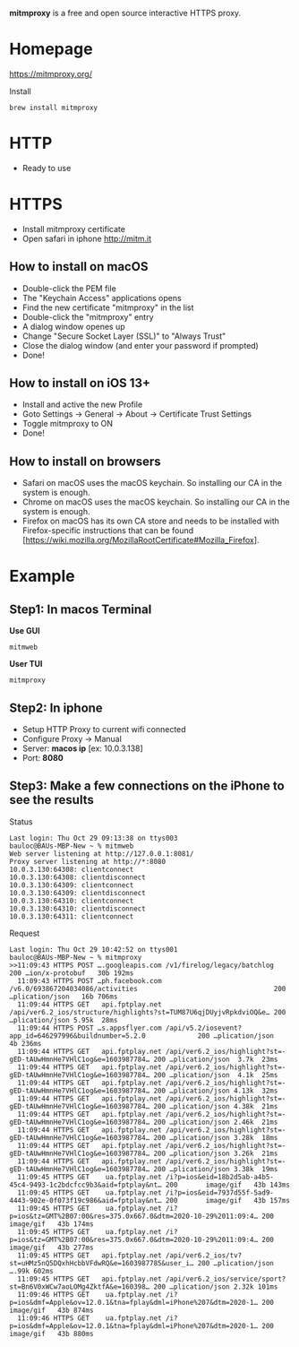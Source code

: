 **mitmproxy** is a free and open source interactive HTTPS proxy.

# Homepage
https://mitmproxy.org/

Install
```
brew install mitmproxy
```

# HTTP
- Ready to use

# HTTPS
- Install mitmproxy certificate
- Open safari in iphone http://mitm.it

## How to install on macOS
* Double-click the PEM file
* The "Keychain Access" applications opens
* Find the new certificate "mitmproxy" in the list
* Double-click the "mitmproxy" entry
* A dialog window openes up
* Change "Secure Socket Layer (SSL)" to "Always Trust"
* Close the dialog window (and enter your password if prompted)
* Done!

## How to install on iOS 13+
* Install and active the new Profile
* Goto Settings -> General -> About -> Certificate Trust Settings
* Toggle mitmproxy to ON
* Done!

## How to install on browsers
* Safari on macOS uses the macOS keychain. So installing our CA in the system is enough.
* Chrome on macOS uses the macOS keychain. So installing our CA in the system is enough.
* Firefox on macOS has its own CA store and needs to be installed with Firefox-specific instructions that can be found [https://wiki.mozilla.org/MozillaRootCertificate#Mozilla_Firefox].

# Example
## Step1: In macos Terminal
**Use GUI**
```
mitmweb
```
**User TUI**
```
mitmproxy
```
## Step2: In iphone
- Setup HTTP Proxy to current wifi connected
- Configure Proxy -> Manual
- Server: **macos ip** [ex: 10.0.3.138]
- Port: **8080**

## Step3: Make a few connections on the iPhone to see the results

Status

```
Last login: Thu Oct 29 09:13:38 on ttys003
bauloc@BAUs-MBP-New ~ % mitmweb
Web server listening at http://127.0.0.1:8081/
Proxy server listening at http://*:8080
10.0.3.130:64308: clientconnect
10.0.3.130:64308: clientdisconnect
10.0.3.130:64309: clientconnect
10.0.3.130:64309: clientdisconnect
10.0.3.130:64310: clientconnect
10.0.3.130:64310: clientdisconnect
10.0.3.130:64311: clientconnect
```

Request

```
Last login: Thu Oct 29 10:42:52 on ttys001
bauloc@BAUs-MBP-New ~ % mitmproxy
>>11:09:43 HTTPS POST ….googleapis.com /v1/firelog/legacy/batchlog                                       200 …ion/x-protobuf   30b 192ms 
  11:09:43 HTTPS POST …ph.facebook.com /v6.0/693867204034086/activities                                  200 …plication/json   16b 706ms 
  11:09:44 HTTPS GET   api.fptplay.net /api/ver6.2_ios/structure/highlights?st=TUM87U6qjDUyjvRpkdviOQ&e… 200 …plication/json 5.95k  28ms 
  11:09:44 HTTPS POST …s.appsflyer.com /api/v5.2/iosevent?app_id=646297996&buildnumber=5.2.0             200 …plication/json    4b 236ms 
  11:09:44 HTTPS GET   api.fptplay.net /api/ver6.2_ios/highlight?st=-gED-tAUwHmnHe7VHlC1og&e=1603987784… 200 …plication/json  3.7k  23ms 
  11:09:44 HTTPS GET   api.fptplay.net /api/ver6.2_ios/highlight?st=-gED-tAUwHmnHe7VHlC1og&e=1603987784… 200 …plication/json  4.1k  25ms 
  11:09:44 HTTPS GET   api.fptplay.net /api/ver6.2_ios/highlight?st=-gED-tAUwHmnHe7VHlC1og&e=1603987784… 200 …plication/json 4.13k  32ms 
  11:09:44 HTTPS GET   api.fptplay.net /api/ver6.2_ios/highlight?st=-gED-tAUwHmnHe7VHlC1og&e=1603987784… 200 …plication/json 4.38k  21ms 
  11:09:44 HTTPS GET   api.fptplay.net /api/ver6.2_ios/highlight?st=-gED-tAUwHmnHe7VHlC1og&e=1603987784… 200 …plication/json 2.46k  21ms 
  11:09:44 HTTPS GET   api.fptplay.net /api/ver6.2_ios/highlight?st=-gED-tAUwHmnHe7VHlC1og&e=1603987784… 200 …plication/json 3.28k  18ms 
  11:09:44 HTTPS GET   api.fptplay.net /api/ver6.2_ios/highlight?st=-gED-tAUwHmnHe7VHlC1og&e=1603987784… 200 …plication/json 3.26k  21ms 
  11:09:44 HTTPS GET   api.fptplay.net /api/ver6.2_ios/highlight?st=-gED-tAUwHmnHe7VHlC1og&e=1603987784… 200 …plication/json 3.38k  19ms 
  11:09:45 HTTPS GET    ua.fptplay.net /i?p=ios&eid=18b2d5ab-a4b5-45c4-9493-1c2bdcfcc9b3&aid=fptplay&nt… 200       image/gif   43b 143ms 
  11:09:45 HTTPS GET    ua.fptplay.net /i?p=ios&eid=7937d55f-5ad9-4443-902e-0f073f19c986&aid=fptplay&nt… 200       image/gif   43b 157ms 
  11:09:45 HTTPS GET    ua.fptplay.net /i?p=ios&tz=GMT%2B07:00&res=375.0x667.0&dtm=2020-10-29%2011:09:4… 200       image/gif   43b 174ms 
  11:09:45 HTTPS GET    ua.fptplay.net /i?p=ios&tz=GMT%2B07:00&res=375.0x667.0&dtm=2020-10-29%2011:09:4… 200       image/gif   43b 277ms 
  11:09:45 HTTPS GET   api.fptplay.net /api/ver6.2_ios/tv?st=uHMz5nQ5DQxhHcbbVFdwRQ&e=1603987785&user_i… 200 …plication/json ….99k 602ms 
  11:09:45 HTTPS GET   api.fptplay.net /api/ver6.2_ios/service/sport?st=Bn6V0xWCw7aoLOMg4ZktfA&e=160398… 200 …plication/json 2.32k 101ms 
  11:09:46 HTTPS GET    ua.fptplay.net /i?p=ios&dmf=Apple&ov=12.0.1&tna=fplay&dml=iPhone%207&dtm=2020-1… 200       image/gif   43b 874ms 
  11:09:46 HTTPS GET    ua.fptplay.net /i?p=ios&dmf=Apple&ov=12.0.1&tna=fplay&dml=iPhone%207&dtm=2020-1… 200       image/gif   43b 880ms 
```